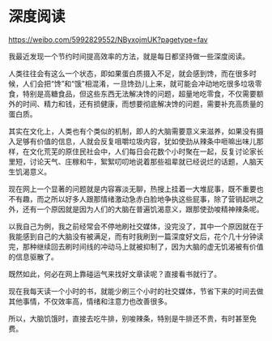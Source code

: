 # 深度阅读

https://weibo.com/5992829552/NByxojmUK?pagetype=fav

我最近发现一个节约时间提高效率的方法，就是每日都坚持做一些深度阅读。  
  
人类往往会有这么一个状态，即如果蛋白质摄入不足，就会感到馋，而在很多时候，人们会把“馋”和“饿”相混淆，一旦馋劲儿上来，就可能会冲动地吃很多垃圾零食，特别是高糖食品，但这些东西无法解决馋的问题，超量地吃零食，不仅需要额外的时间、精力和钱，还有损健康，而想要彻底解决馋的问题，需要补充高质量的蛋白质。  
  
其实在文化上，人类也有个类似的机制，即人的大脑需要意义来滋养，如果没有摄入足够有价值的信息，人就会反复咀嚼垃圾内容，犹如使劲从辣条中咂嘛出味儿那样，在文化荒芜的原住民社会中，人们每日会花数个小时聚在一起，反复讨论家长里短，讨论天气、庄稼和牛，絮絮叨叨地说着那些祖辈就已经说烂的话题，人脑天生饥渴意义。  
  
现在网上一个显著的问题就是内容寡淡无聊，热搜上挂着一大堆屁事，既不重要也不有趣，而之所以好多人跟那情绪激动急赤白脸地争执这些屁事，除了营销起哄之外，还有一个原因就是因为人们的大脑在普遍饥渴意义，跟那使劲唆精神辣条呢。  
  
以我自己为例，我之前经常会不停地刷社交媒体，没完没了，其中一个原因就在于我能感到自己的大脑没有被满足，而有时我刷到一篇深度好文后，花个几十分钟读完，那种继续回去刷时间线的冲动马上就被抑制了，因为大脑的虚无饥渴被有价值的信息驱散了。  
  
既然如此，何必在网上靠碰运气来找好文章读呢？直接看书就行了。  
  
现在我每天读一个小时的书，就能少刷三个小时的社交媒体，节省下来的时间去做其他事情，不仅效率高，情绪和注意力也改善很多。  
  
所以，大脑饥饿时，直接去吃牛排，别唆辣条，特别是牛排还不贵，有时甚至免费。